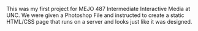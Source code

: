This was my first project for MEJO 487 Intermediate Interactive Media at UNC. We were given a Photoshop File and instructed to create a static HTML/CSS page that runs on a server and looks just like it was designed. 
